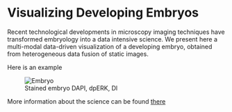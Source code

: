 # Visualizing Developing Embryos

Recent technological developments in microscopy imaging techniques have transformed embryology into a data intensive science. We present here a multi-modal data-driven visualization of a developing embryo, obtained from heterogeneous data fusion of static images.

Here is an example

<figure>
   <img src="https://drive.google.com/file/d/0B-KnQP3_HDffcW9wSE5VMzUyVUk/view?usp=sharing" style="max-width: 400px;"
      alt="Embryo" />
   <figcaption>Stained embryo DAPI, dpERK, Dl</figcaption>
</figure>



More information about the science can be found <a href=" https://paulcinq.wordpress.com/ "> there </a>
